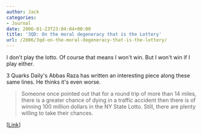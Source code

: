 ```yaml
---
author: Jack
categories:
- Journal
date: 2006-01-23T23:04:04+00:00
title: '3QD: On the moral degeneracy that is the Lottery'
url: /2006/3qd-on-the-moral-degeneracy-that-is-the-lottery/
---
```


I don't play the lotto. Of course that means I won't win. But I won't win if I play either. 

3 Quarks Daily's Abbas Raza has written an interesting piece along these same lines. He thinks it's even worse. 

> Someone once pointed out that for a round trip of more than 14 miles, there is a greater chance of dying in a traffic accident then there is of winning 100 million dollars in the NY State Lotto. Still, there are plenty willing to take their chances. 

[[Link]([http://3quarksdaily.blogs.com/3quarksdaily/2006/01/the\_moral\_degen.html][1])]

 [1]: http://3quarksdaily.blogs.com/3quarksdaily/2006/01/the_moral_degen.html